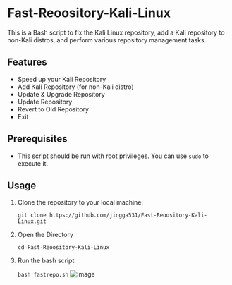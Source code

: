 # Fast-Reoository-Kali-Linux

This is a Bash script to fix the Kali Linux repository, add a Kali repository to non-Kali distros, and perform various repository management tasks.

## Features

- Speed up your Kali Repository
- Add Kali Repository (for non-Kali distro)
- Update & Upgrade Repository
- Update Repository
- Revert to Old Repository
- Exit

## Prerequisites

- This script should be run with root privileges. You can use `sudo` to execute it.

## Usage

1. Clone the repository to your local machine:

   ```git clone https://github.com/jingga531/Fast-Reoository-Kali-Linux.git```

2. Open the Directory

   ```cd Fast-Reoository-Kali-Linux```

3. Run the bash script

   ```bash fastrepo.sh```
![image](https://github.com/frozzipies/Fast-Kali-Repo/assets/97401702/51bcbb79-c2aa-4859-9735-f0d408acfcc5)
